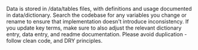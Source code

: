 
Data is stored in /data/tables files, with definitions and usage documented in data/dictionary. 
Search the codebase for any variables you change or rename to ensure that implementation doesn't introduce inconsistency.
If you update key terms, make sure to also adjust the relevant dictionary entry, data entry, and readme documentation. 
Please avoid duplication - follow clean code, and DRY principles.

